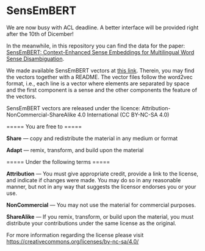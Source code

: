 # SensEmBERT

We are now busy with ACL deadline. A better interface will be 
provided right after the 10th of Dicember!

In the meanwhile, in this repository you can find the data for the paper: [SensEmBERT: Context-Enhanced Sense Embeddings for Multilingual Word Sense Disambiguation](https://pasinit.github.io/papers/scarlini_etal_aaai2020.pdf).

We made available SensEmBERT vectors at [this link](https://drive.google.com/drive/folders/1v-Fwa1m5QOlLNBmRAlL_YCoxV0J7bKXy?usp=sharing).
Therein, you may find the vectors together with a README. The vector files follow  the word2vec format, i.e., 
each line is a vector where elements are separated by space and the first component is a sense and the other components the feature of 
the vectors.

SensEmBERT vectors are released under the licence:
Attribution-NonCommercial-ShareAlike 4.0 International (CC BY-NC-SA 4.0)

===== You are free to =====

**Share** — copy and redistribute the material in any medium or format

**Adapt** — remix, transform, and build upon the material

===== Under the following terms =====

**Attribution** — You must give appropriate credit, provide a link to the license, and indicate if changes were made. You may do so in any reasonable manner, but not in any way that suggests the licensor endorses you or your use.

**NonCommercial** — You may not use the material for commercial purposes.

**ShareAlike** — If you remix, transform, or build upon the material, you must distribute your contributions under the same license as the original.

For more information regarding the license please visit https://creativecommons.org/licenses/by-nc-sa/4.0/

